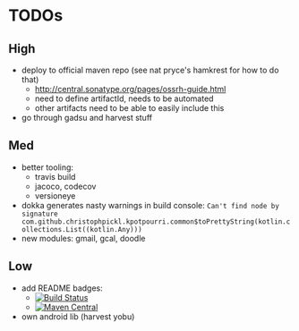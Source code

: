 
# TODOs

## High

* deploy to official maven repo (see nat pryce's hamkrest for how to do that)
    * http://central.sonatype.org/pages/ossrh-guide.html
    * need to define artifactId, needs to be automated
    * other artifacts need to be able to easily include this
* go through gadsu and harvest stuff

## Med

* better tooling:
    * travis build
    * jacoco, codecov
    * versioneye
* dokka generates nasty warnings in build console: `Can't find node by signature com.github.christophpickl.kpotpourri.common$toPrettyString(kotlin.collections.List((kotlin.Any)))`
* new modules: gmail, gcal, doodle

## Low

* add README badges:
    * [![Build Status](https://travis-ci.org/npryce/hamkrest.svg?branch=master)](https://travis-ci.org/npryce/hamkrest)
    * [![Maven Central](https://img.shields.io/maven-central/v/com.natpryce/hamkrest.svg)](http://search.maven.org/#search%7Cga%7C1%7Cg%3A%22com.natpryce%22%20AND%20a%3A%22hamkrest%22)
* own android lib (harvest yobu)

